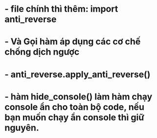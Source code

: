 # - file chính thì thêm: import anti_reverse
# - Và Gọi hàm áp dụng các cơ chế chống dịch ngược
# - anti_reverse.apply_anti_reverse()
# - hàm hide_console() làm hàm chạy console ẩn cho toàn bộ code, nếu bạn muốn chạy ẩn console thì giữ nguyên.
